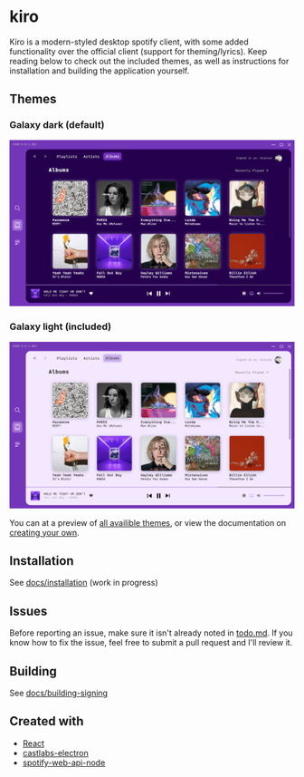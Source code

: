 # kiro
Kiro is a modern-styled desktop spotify client, with some added functionality over the official client (support for theming/lyrics). Keep reading below to check out the included themes, as well as instructions for installation and building the application yourself.

## Themes

### Galaxy dark (default)
<img src="ui-dark.jpg">

### Galaxy light (included)
<img src="ui-light.jpg">

You can at a preview of [all availible themes](docs/themes.md), or view the documentation on [creating your own](docs/themes.md#custom).

## Installation
See [docs/installation](docs/installation.md) (work in progress)

## Issues
Before reporting an issue, make sure it isn't already noted in [todo.md](TODO.md). 
If you know how to fix the issue, feel free to submit a pull request and I'll review it.

## Building
See [docs/building-signing](docs/building-signing.md)

## Created with
- [React](https://github.com/facebook/react)
- [castlabs-electron](https://github.com/castlabs/electron-releases)
- [spotify-web-api-node](https://github.com/thelinmichael/spotify-web-api-node)
